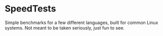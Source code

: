 # SpeedTests
Simple benchmarks for a few different languages, built for common Linux systems. Not meant to be taken seriously, just fun to see.
